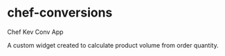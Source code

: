 # chef-conversions
Chef Kev Conv App

A custom widget created to calculate product volume from order quantity. 
